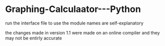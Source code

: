 # Graphing-Calculaator---Python
run the interface file to use
the module names are self-explanatory

the changes made in version 1.1 were made on an online compiler and they may not be entirly accurate
